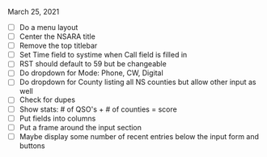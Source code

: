 March 25, 2021
* [ ] Do a menu layout
* [ ] Center the NSARA title
* [ ] Remove the top titlebar
* [ ] Set Time field to systime when Call field is filled in
* [ ] RST should default to 59 but be changeable
* [ ] Do dropdown for Mode: Phone, CW, Digital
* [ ] Do dropdown for County listing all NS counties but allow other input as well
* [ ] Check for dupes
* [ ] Show stats: # of QSO's + # of counties = score
* [ ] Put fields into columns
* [ ] Put a frame around the input section
* [ ] Maybe display some number of recent entries below the input form and buttons
